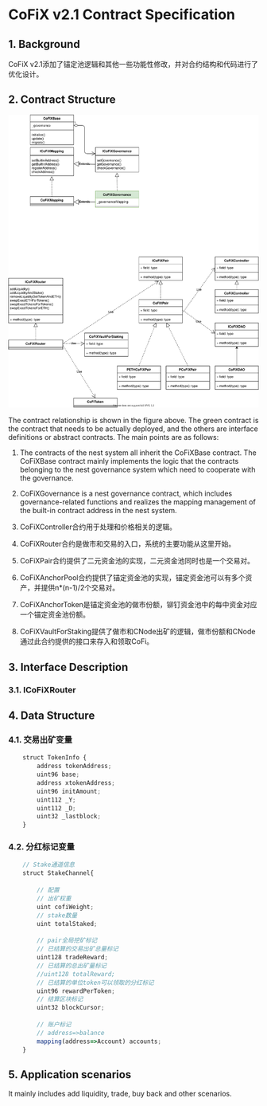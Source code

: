 # CoFiX v2.1 Contract Specification

## 1. Background
CoFiX v2.1添加了锚定池逻辑和其他一些功能性修改，并对合约结构和代码进行了优化设计。

## 2. Contract Structure

![avatar](CoFiX2.1.svg)

The contract relationship is shown in the figure above. The green contract is the contract that needs to be actually deployed, and the others are interface definitions or abstract contracts. The main points are as follows:

1. The contracts of the nest system all inherit the CoFiXBase contract. The CoFiXBase contract mainly implements the logic that the contracts belonging to the nest governance system which need to cooperate with the governance.

2. CoFiXGovernance is a nest governance contract, which includes governance-related functions and realizes the mapping management of the built-in contract address in the nest system.

3. CoFiXController合约用于处理和价格相关的逻辑。

4. CoFiXRouter合约是做市和交易的入口，系统的主要功能从这里开始。

5. CoFiXPair合约提供了二元资金池的实现，二元资金池同时也是一个交易对。

6. CoFiXAnchorPool合约提供了锚定资金池的实现，锚定资金池可以有多个资产，并提供n*(n-1)/2个交易对。

7. CoFiXAnchorToken是锚定资金池的做市份额，铆钉资金池中的每中资金对应一个锚定资金池份额。

8. CoFiXVaultForStaking提供了做市和CNode出矿的逻辑，做市份额和CNode通过此合约提供的接口来存入和领取CoFi。

## 3. Interface Description

### 3.1. ICoFiXRouter

## 4. Data Structure

### 4.1. 交易出矿变量

```javascript
    struct TokenInfo {
        address tokenAddress;
        uint96 base;
        address xtokenAddress;
        uint96 initAmount;
        uint112 _Y;
        uint112 _D;
        uint32 _lastblock;
    }
```

### 4.2. 分红标记变量

```javascript
    // Stake通道信息
    struct StakeChannel{

        // 配置
        // 出矿权重
        uint cofiWeight;
        // stake数量
        uint totalStaked;

        // pair全局挖矿标记
        // 已结算的交易出矿总量标记
        uint128 tradeReward;
        // 已结算的总出矿量标记
        //uint128 totalReward;
        // 已结算的单位token可以领取的分红标记
        uint96 rewardPerToken;
        // 结算区块标记
        uint32 blockCursor;

        // 账户标记
        // address=>balance
        mapping(address=>Account) accounts;
    }
```

## 5. Application scenarios

It mainly includes add liquidity, trade, buy back and other scenarios.
